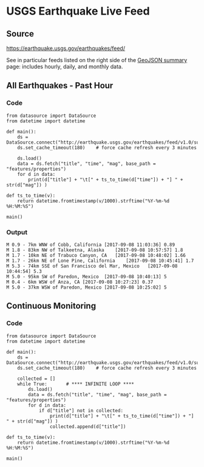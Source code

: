 # USGS Earthquake Live Feed 


## Source

https://earthquake.usgs.gov/earthquakes/feed/

See in particular feeds listed on the right side of the [GeoJSON summary](https://earthquake.usgs.gov/earthquakes/feed/v1.0/geojson.php) page: includes hourly, daily, and monthly data.

## All Earthquakes - Past Hour

### Code

````
from datasource import DataSource
from datetime import datetime

def main():
    ds = DataSource.connect("http://earthquake.usgs.gov/earthquakes/feed/v1.0/summary/all_hour.geojson")
    ds.set_cache_timeout(180)    # force cache refresh every 3 minutes
    
    ds.load()    
    data = ds.fetch("title", "time", "mag", base_path = "features/properties")
    for d in data:
        print(d["title"] + "\t[" + ts_to_time(d["time"]) + "] " + str(d["mag"]) )

def ts_to_time(v):
    return datetime.fromtimestamp(v/1000).strftime("%Y-%m-%d %H:%M:%S")

main()
````

### Output

````
M 0.9 - 7km WNW of Cobb, California	[2017-09-08 11:03:36] 0.89
M 1.8 - 83km NW of Talkeetna, Alaska	[2017-09-08 10:57:57] 1.8
M 1.7 - 10km NE of Trabuco Canyon, CA	[2017-09-08 10:48:02] 1.66
M 1.7 - 26km NE of Lone Pine, California	[2017-09-08 10:45:41] 1.7
M 5.3 - 74km SSE of San Francisco del Mar, Mexico	[2017-09-08 10:44:54] 5.3
M 5.0 - 95km SW of Paredon, Mexico	[2017-09-08 10:40:13] 5
M 0.4 - 6km WSW of Anza, CA	[2017-09-08 10:27:23] 0.37
M 5.0 - 37km WSW of Paredon, Mexico	[2017-09-08 10:25:02] 5
````


## Continuous Monitoring

### Code

````
from datasource import DataSource
from datetime import datetime

def main():
    ds = DataSource.connect("http://earthquake.usgs.gov/earthquakes/feed/v1.0/summary/all_hour.geojson")
    ds.set_cache_timeout(180)    # force cache refresh every 3 minutes
    
    collected = []
    while True:       # **** INFINITE LOOP ****
        ds.load()    
        data = ds.fetch("title", "time", "mag", base_path = "features/properties")
        for d in data:
            if d["title"] not in collected:
                print(d["title"] + "\t[" + ts_to_time(d["time"]) + "] " + str(d["mag"]) )
                collected.append(d["title"])

def ts_to_time(v):
    return datetime.fromtimestamp(v/1000).strftime("%Y-%m-%d %H:%M:%S")

main()
````
